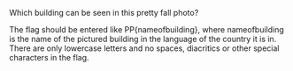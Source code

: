 Which building can be seen in this pretty fall photo?

The flag should be entered like PP{nameofbuilding}, where nameofbuilding is the name of the pictured building in the language of the country it is in. There are only lowercase letters and no spaces, diacritics or other special characters in the flag.
